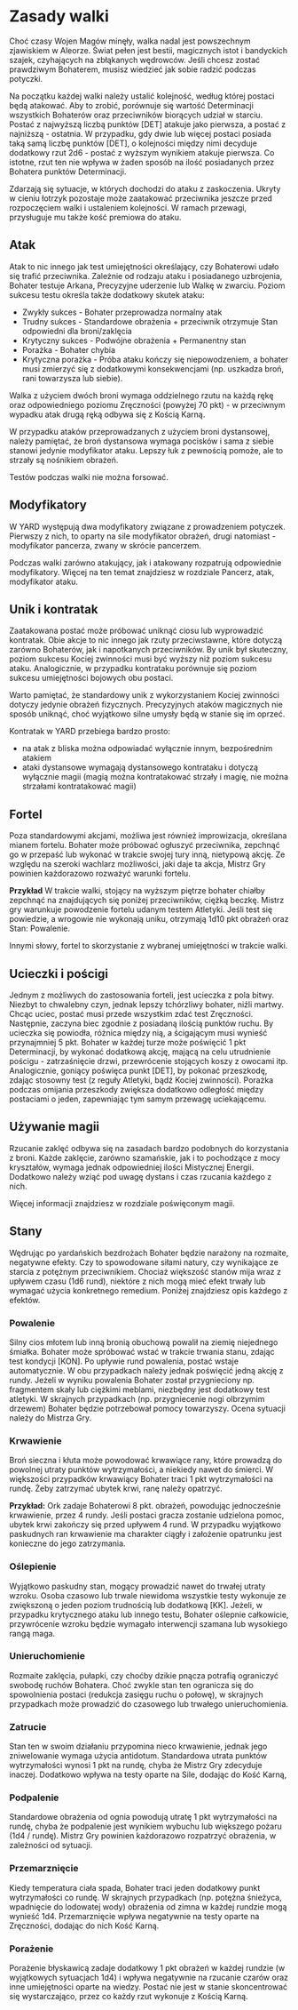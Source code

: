 # Zasady walki

Choć czasy Wojen Magów minęły, walka nadal jest powszechnym zjawiskiem w Aleorze. Świat pełen jest bestii, magicznych istot i bandyckich szajek, czyhających na zbłąkanych wędrowców. Jeśli chcesz zostać prawdziwym Bohaterem, musisz wiedzieć jak sobie radzić podczas potyczki.

Na początku każdej walki należy ustalić kolejność, według której postaci będą atakować. Aby to zrobić, porównuje się wartość Determinacji wszystkich Bohaterów oraz przeciwników biorących udział w starciu. Postać z najwyższą liczbą punktów [DET] atakuje jako pierwsza, a postać z najniższą - ostatnia. W przypadku, gdy dwie lub więcej postaci posiada taką samą liczbę punktów [DET], o kolejności między nimi decyduje dodatkowy rzut 2d6 - postać z wyższym wynikiem atakuje pierwsza. Co istotne, rzut ten nie wpływa w żaden sposób na ilość posiadanych przez Bohatera punktów Determinacji.

Zdarzają się sytuacje, w których dochodzi do ataku z zaskoczenia. Ukryty w cieniu łotrzyk pozostaje może zaatakować przeciwnika jeszcze przed rozpoczęciem walki i ustaleniem kolejności. W ramach przewagi, przysługuje mu także kość premiowa do ataku.

## Atak

Atak to nic innego jak test umiejętności określający, czy Bohaterowi udało się trafić przeciwnika. Zależnie od rodzaju ataku i posiadanego uzbrojenia, Bohater testuje Arkana, Precyzyjne uderzenie lub Walkę w zwarciu. Poziom sukcesu testu określa także dodatkowy skutek ataku:

- Zwykły sukces - Bohater przeprowadza normalny atak
- Trudny sukces - Standardowe obrażenia + przeciwnik otrzymuje Stan odpowiedni dla broni/zaklęcia
- Krytyczny sukces - Podwójne obrażenia + Permanentny stan
- Porażka - Bohater chybia
- Krytyczna porażka - Próba ataku kończy się niepowodzeniem, a bohater musi zmierzyć się z dodatkowymi konsekwencjami (np. uszkadza broń, rani towarzysza lub siebie).

Walka z użyciem dwóch broni wymaga oddzielnego rzutu na każdą rękę oraz odpowiedniego poziomu Zręczności (powyżej 70 pkt) - w przeciwnym wypadku atak drugą ręką odbywa się z Kością Karną.

W przypadku ataków przeprowadzanych z użyciem broni dystansowej, należy pamiętać, że broń dystansowa wymaga pocisków i sama z siebie stanowi jedynie modyfikator ataku. Lepszy łuk z pewnością pomoże, ale to strzały są nośnikiem obrażeń.

Testów podczas walki nie można forsować.

## Modyfikatory

W YARD występują dwa modyfikatory związane z prowadzeniem potyczek. Pierwszy z nich, to oparty na sile modyfikator obrażeń, drugi natomiast - modyfikator pancerza, zwany w skrócie pancerzem.

Podczas walki zarówno atakujący, jak i atakowany rozpatrują odpowiednie modyfikatory. Więcej na ten temat znajdziesz w rozdziale Pancerz, atak, modyfikator ataku.

## Unik i kontratak

Zaatakowana postać może próbować uniknąć ciosu lub wyprowadzić kontratak. Obie akcje to nic innego jak rzuty przeciwstawne, które dotyczą zarówno Bohaterów, jak i napotkanych przeciwników. By unik był skuteczny, poziom sukcesu Kociej zwinności musi być wyższy niż poziom sukcesu ataku. Analogicznie, w przypadku kontrataku porównuje się poziom sukcesu umiejętności bojowych obu postaci. 

Warto pamiętać, że standardowy unik z wykorzystaniem Kociej zwinności dotyczy jedynie obrażeń fizycznych. Precyzyjnych ataków magicznych nie sposób uniknąć, choć wyjątkowo silne umysły będą w stanie się im oprzeć. 

Kontratak w YARD przebiega bardzo prosto: 
- na atak z bliska można odpowiadać wyłącznie innym, bezpośrednim atakiem
- ataki dystansowe wymagają dystansowego kontrataku i dotyczą wyłącznie magii (magią można kontratakować strzały i magię, nie można strzałami kontratakować magii)

## Fortel

Poza standardowymi akcjami, możliwa jest również improwizacja, określana mianem fortelu. Bohater może próbować ogłuszyć przeciwnika, zepchnąć go w przepaść lub wykonać w trakcie swojej tury inną, nietypową akcję. Ze względu na szeroki wachlarz możliwości, jaki daje ta akcja, Mistrz Gry powinien każdorazowo rozważyć warunki fortelu.

**Przykład**
W trakcie walki, stojący na wyższym piętrze bohater chiałby zepchnąć na znajdujących się poniżej przeciwników, ciężką beczkę. Mistrz gry warunkuje powodzenie fortelu udanym testem Atletyki. Jeśli test się powiedzie, a wrogowie nie wykonają uniku, otrzymają 1d10 pkt obrażeń oraz Stan: Powalenie.

Innymi słowy, fortel to skorzystanie z wybranej umiejętności w trakcie walki.

## Ucieczki i pościgi

Jednym z możliwych do zastosowania forteli, jest ucieczka z pola bitwy. Niezbyt to chwalebny czyn, jednak lepszy tchórzliwy bohater, niźli martwy. Chcąc uciec, postać musi przede wszystkim zdać test Zręczności. Następnie, zaczyna biec zgodnie z posiadaną ilością punktów ruchu. By ucieczka się powiodła, różnica między nią, a ścigającym musi wynieść przynajmniej 5 pkt. Bohater w każdej turze może poświęcić 1 pkt Determinacji, by wykonać dodatkową akcję, mającą na celu utrudnienie pościgu - zatrzaśnięcie drzwi, przewrócenie stojących koszy z owocami itp. Analogicznie, goniący poświęca punkt [DET], by pokonać przeszkodę, zdając stosowny test (z reguły Atletyki, bądź Kociej zwinności). Porażka podczas omijania przeszkody zwiększa dodatkowo odległość między postaciami o jeden, zapewniając tym samym przewagę uciekającemu.

## Używanie magii

Rzucanie zaklęć odbywa się na zasadach bardzo podobnych do korzystania z broni. Każde zaklęcie, zarówno szamańskie, jak i to pochodzące z mocy kryształów, wymaga jednak odpowiedniej ilości Mistycznej Energii. Dodatkowo należy wziąć pod uwagę dystans i czas rzucania każdego z nich.

Więcej informacji znajdziesz w rozdziale poświęconym magii.

## Stany

Wędrując po yardańskich bezdrożach Bohater będzie narażony na rozmaite, negatywne efekty. Czy to spowodowane siłami natury, czy wynikające ze starcia z potężnym przeciwnikiem. Chociaż większość stanów mija wraz z upływem czasu (1d6 rund), niektóre z nich mogą mieć efekt trwały lub wymagać użycia konkretnego remedium. Poniżej znajdziesz opis każdego z efektów.

### Powalenie

Silny cios młotem lub inną bronią obuchową powalił na ziemię niejednego śmiałka. Bohater może spróbować wstać w trakcie trwania stanu, zdając test kondycji [KON]. Po upływie rund powalenia, postać wstaje automatycznie. W obu przypadkach należy jednak poświęcić jedną akcję z rundy. Jeżeli w wyniku powalenia Bohater został przygnieciony np. fragmentem skały lub ciężkimi meblami, niezbędny jest dodatkowy test atletyki. W skrajnych przypadkach (np. przygniecenie nogi olbrzymim drzewem) Bohater będzie potrzebował pomocy towarzyszy. Ocena sytuacji należy do Mistrza Gry.

### Krwawienie

Broń sieczna i kłuta może powodować krwawiące rany, które prowadzą do powolnej utraty punktów wytrzymałości, a niekiedy nawet do śmierci. W większości przypadków krwawiący Bohater traci 1 pkt wytrzymałości na rundę. Żeby zatrzymać ubytek krwi, ranę należy opatrzyć.

**Przykład:** Ork zadaje Bohaterowi 8 pkt. obrażeń, powodując jednocześnie krwawienie, przez 4 rundy. Jeśli postaci gracza zostanie udzielona pomoc, ubytek krwi zakończy się przed upływem 4 rund. W przypadku wyjątkowo paskudnych ran krwawienie ma charakter ciągły i założenie opatrunku jest konieczne do jego zatrzymania.

### Oślepienie

Wyjątkowo paskudny stan, mogący prowadzić nawet do trwałej utraty wzroku. Osoba czasowo lub trwale niewidoma wszystkie testy wykonuje ze zwiększoną o jeden poziom trudnością lub dodatkową [KK]. Jeżeli, w przypadku krytycznego ataku lub innego testu, Bohater oślepnie całkowicie, przywrócenie wzroku będzie wymagało interwencji szamana lub wysokiego rangą maga.
 
### Unieruchomienie

Rozmaite zaklęcia, pułapki, czy choćby dzikie pnącza potrafią ograniczyć swobodę ruchów Bohatera. Choć zwykle stan ten ogranicza się do spowolnienia postaci (redukcja zasięgu ruchu o połowę), w skrajnych przypadkach może prowadzić do czasowego lub trwałego unieruchomienia.

### Zatrucie

Stan ten w swoim działaniu przypomina nieco krwawienie, jednak jego zniwelowanie wymaga użycia antidotum. Standardowa utrata punktów wytrzymałości wynosi 1 pkt na rundę, chyba że Mistrz Gry zdecyduje inaczej. Dodatkowo wpływa na testy oparte na Sile, dodając do Kość Karną,

### Podpalenie

Standardowe obrażenia od ognia powodują utratę 1 pkt wytrzymałości na rundę, chyba że podpalenie jest wynikiem wybuchu lub większego pożaru (1d4 / rundę). Mistrz Gry powinien każdorazowo rozpatrzyć obrażenia, w zależności od sytuacji.

### Przemarznięcie

Kiedy temperatura ciała spada, Bohater traci jeden dodatkowy punkt wytrzymałości co rundę. W skrajnych przypadkach (np. potężna śnieżyca, wpadnięcie do lodowatej wody) obrażenia od zimna w każdej rundzie mogą wynieść 1d4. Przemarznięcie wpływa negatywnie na testy oparte na Zręczności, dodając do nich Kość Karną.

### Porażenie

Porażenie błyskawicą zadaje dodatkowy 1 pkt obrażeń w każdej rundzie (w wyjątkowych sytuacjach 1d4) i wpływa negatywnie na rzucanie czarów oraz inne umiejętności oparte na wiedzy. Postać nie jest w stanie skoncentrować się wystarczająco, przez co każdy rzut wykonuje z Kością Karną.